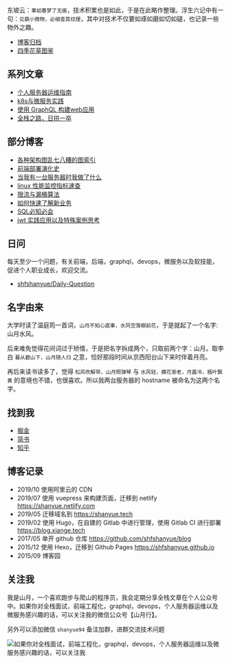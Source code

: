 东坡云：`事如春梦了无痕`，技术积累也是如此，于是在此略作整理。浮生六记中有一句：`见藐小微物，必细查其纹理`，其中对技术不仅要如琢如磨如切如磋，也记录一些物外之趣。

+ [博客归档](https://shanyue.tech/post)
+ [四季花草图鉴](https://github.com/shfshanyue/plant)

## 系列文章

+ [个人服务器运维指南](https://github.com/shfshanyue/op-note)
+ [k8s与微服务实践](https://github.com/shfshanyue/learn-k8s)
+ [使用 GraphQL 构建web应用](https://github.com/shfshanyue/graphql-guide)
+ [全栈之路，日拱一卒](https://github.com/shfshanyue/Daily-Question)

## 部分博客

+ [各种架构图乱七八糟的图索引](https://github.com/shfshanyue/graph)
+ [前端部署演化史](https://shanyue.tech/op/deploy-fe)
+ [当我有一台服务器时我做了什么](https://shanyue.tech/op/when-server)
+ [linux 性能监控指标速查](https://shanyue.tech/op/linux-monitor)
+ [限流与漏桶算法](https://shanyue.tech/post/rate-limit)
+ [如何快速了解新业务](https://shanyue.tech/post/business-get-started)
+ [SQL必知必会](https://shanyue.tech/post/sql-examples)
+ [jwt 实践应用以及特殊案例思考](https://shanyue.tech/post/jwt-guide)

## 日问

每天至少一个问题，有关前端，后端，graphql，devops，微服务以及软技能，促进个人职业成长，欢迎交流。

+ [shfshanyue/Daily-Question](https://github.com/shfshanyue/Daily-Question)

## 名字由来

大学时读了温庭筠一首词，`山月不知心底事，水风空落眼前花`，于是就起了一个名字: 山月水风。

后来难免觉得花间词过于矫情，于是把名字拆成两个，只取前两个字：山月。取李白 `暮从碧山下，山月随人归` 之意，恰好那段时间从京西阳台山下来时伴着月亮。

再后来读书读多了，觉得 `松风吹解带，山月照弹琴` 与 `水风轻，蘋花渐老，月露冷，梧叶飘黄` 的意境也不错，也很喜欢。所以我两台服务器的 hostname 被命名为这两个名字。

## 找到我

+ [掘金](https://juejin.im/user/56a34361816dfa005925a654)
+ [简书](https://www.jianshu.com/u/f014acb0b697)
+ [知乎](https://www.zhihu.com/people/shfshanyue/activities)

## 博客记录

+ 2019/10 使用阿里云的 CDN
+ 2019/07 使用 vuepress 来构建页面，迁移到 netlify <https://shanyue.netlify.com>
+ 2019/05 迁移域名到 <https://shanyue.tech>
+ 2019/02 使用 Hugo，在自建的 Gitlab 中进行管理，使用 Gitlab CI 进行部署 <https://blog.xiange.tech>
+ 2017/05 单开 github 仓库 <https://github.com/shfshanyue/blog>
+ 2015/12 使用 Hexo，迁移到 Github Pages <https://shfshanyue.github.io>
+ 2015/09 博客园

## 关注我

我是山月，一个喜欢跑步与爬山的程序员，我会定期分享全栈文章在个人公众号中。如果你对全栈面试，前端工程化，graphql，devops，个人服务器运维以及微服务感兴趣的话，可以关注我的微信公众号【山月行】。

另外可以添加微信 `shanyue94` 备注加群，进群交流技术问题

![如果你对全栈面试，前端工程化，graphql，devops，个人服务器运维以及微服务感兴趣的话，可以关注我](https://shanyue.tech/qrcode.jpg)
